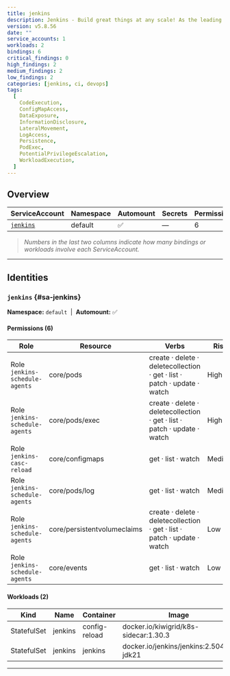```yaml
---
title: jenkins
description: Jenkins - Build great things at any scale! As the leading open source automation server, Jenkins provides over 2000 plugins to support building, deploying and automating any project.
version: v5.8.56
date: ""
service_accounts: 1
workloads: 2
bindings: 6
critical_findings: 0
high_findings: 2
medium_findings: 2
low_findings: 2
categories: [jenkins, ci, devops]
tags:
  [
    CodeExecution,
    ConfigMapAccess,
    DataExposure,
    InformationDisclosure,
    LateralMovement,
    LogAccess,
    Persistence,
    PodExec,
    PotentialPrivilegeEscalation,
    WorkloadExecution,
  ]
---
```


## Overview

| ServiceAccount           | Namespace | Automount | Secrets | Permissions | Workloads |
| ------------------------ | --------- | --------- | ------- | ----------- | --------- |
| [`jenkins`](#sa-jenkins) | default   | ✅        | —       | 6           | 2         |

> _Numbers in the last two columns indicate how many bindings or workloads involve each ServiceAccount._

---

## Identities

### `jenkins` {#sa-jenkins}

**Namespace:** `default` &nbsp;|&nbsp; **Automount:** ✅

#### Permissions (6)

| Role                           | Resource                    | Verbs                                                                    | Risk   |
| ------------------------------ | --------------------------- | ------------------------------------------------------------------------ | ------ |
| Role `jenkins-schedule-agents` | core/pods                   | create · delete · deletecollection · get · list · patch · update · watch | High   |
| Role `jenkins-schedule-agents` | core/pods/exec              | create · delete · deletecollection · get · list · patch · update · watch | High   |
| Role `jenkins-casc-reload`     | core/configmaps             | get · list · watch                                                       | Medium |
| Role `jenkins-schedule-agents` | core/pods/log               | get · list · watch                                                       | Medium |
| Role `jenkins-schedule-agents` | core/persistentvolumeclaims | create · delete · deletecollection · get · list · patch · update · watch | Low    |
| Role `jenkins-schedule-agents` | core/events                 | get · list · watch                                                       | Low    |

#### Workloads (2)

| Kind        | Name    | Container     | Image                                   |
| ----------- | ------- | ------------- | --------------------------------------- |
| StatefulSet | jenkins | config-reload | docker.io/kiwigrid/k8s-sidecar:1.30.3   |
| StatefulSet | jenkins | jenkins       | docker.io/jenkins/jenkins:2.504.2-jdk21 |

---
